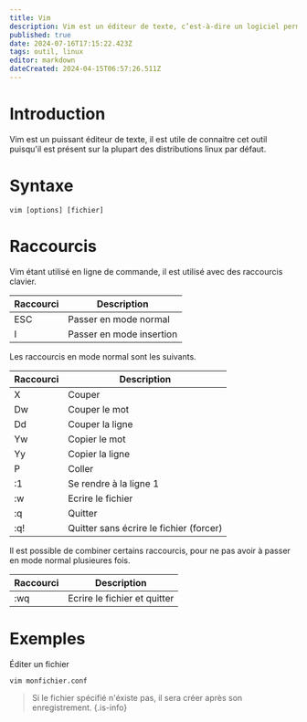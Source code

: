 ```yaml
---
title: Vim
description: Vim est un éditeur de texte, c’est-à-dire un logiciel permettant la manipulation de fichiers texte.
published: true
date: 2024-07-16T17:15:22.423Z
tags: outil, linux
editor: markdown
dateCreated: 2024-04-15T06:57:26.511Z
---
```


# Introduction

Vim est un puissant éditeur de texte, il est utile de connaitre cet outil puisqu'il est présent sur la plupart des distributions linux par défaut.

# Syntaxe

`vim [options] [fichier]`

# Raccourcis

Vim étant utilisé en ligne de commande, il est utilisé avec des raccourcis clavier.

| Raccourci | Description              |
| --------- | ------------------------ |
| ESC       | Passer en mode normal    |
| I         | Passer en mode insertion |

Les raccourcis en mode normal sont les suivants.

| Raccourci | Description                             |
| --------- | --------------------------------------- |
| X         | Couper                                  |
| Dw        | Couper le mot                           |
| Dd        | Couper la ligne                         |
| Yw        | Copier le mot                           |
| Yy        | Copier la ligne                         |
| P         | Coller                                  |
| :1        | Se rendre à la ligne 1                  |
| :w        | Ecrire le fichier                       |
| :q        | Quitter                                 |
| :q!       | Quitter sans écrire le fichier (forcer) |

Il est possible de combiner certains raccourcis, pour ne pas avoir à passer en mode normal plusieures fois.

| Raccourci | Description                  |
| --------- | ---------------------------- |
| :wq       | Ecrire le fichier et quitter |

# Exemples

Éditer un fichier

`vim monfichier.conf`

> Si le fichier spécifié n'éxiste pas, il sera créer après son enregistrement.
> {.is-info}
